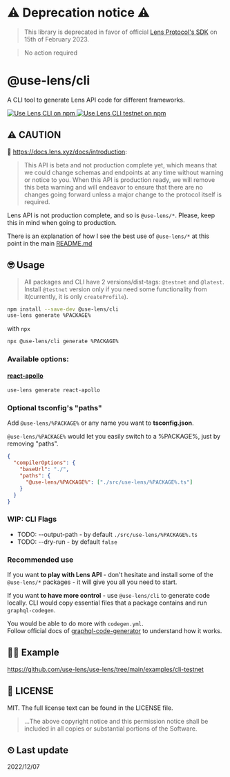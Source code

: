 # ⚠️ Deprecation notice ⚠️
> This library is deprecated in favor of official [Lens Protocol's SDK](https://github.com/lens-protocol/lens-sdk) on 15th of February 2023.

> No action required

# @use-lens/cli
A CLI tool to generate Lens API code for different frameworks.

<a href="https://www.npmjs.com/package/@use-lens/cli" target="_blank" rel="noopener noreferrer">
  <img src="https://img.shields.io/npm/v/@use-lens/cli/latest?color=limegreen&label=%40use-lens%2Fcli&logo=Use%20Lens%20CLI%20on%20npm" alt="Use Lens CLI on npm"/>
</a>
<a href="https://www.npmjs.com/package/@use-lens/cli" target="_blank" rel="noopener noreferrer">
  <img src="https://img.shields.io/npm/v/@use-lens/cli/testnet?color=yellow&label=%40use-lens%2Fcli&logo=Use%20Lens%20CLI%20testnet%20on%20npm" alt="Use Lens CLI testnet on npm"/>
</a>

## ⚠️ CAUTION
🌿 https://docs.lens.xyz/docs/introduction:
> This API is beta and not production complete yet, which means that we could change schemas and endpoints at any time without warning or notice to you. When this API is production ready, we will remove this beta warning and will endeavor to ensure that there are no changes going forward unless a major change to the protocol itself is required.

Lens API is not production complete, and so is `@use-lens/*`. Please, keep this in mind when going to production.

There is an explanation of how I see the best use of `@use-lens/*` at this point in the main [README.md](https://github.com/use-lens/use-lens#-usage)

## 🤓 Usage
> All packages and CLI have 2 versions/dist-tags: `@testnet` and `@latest`.
> Install `@testnet` version only if you need some functionality from it(currently, it is only `createProfile`).

```bash
npm install --save-dev @use-lens/cli
use-lens generate %PACKAGE%
```

with `npx`
```bash
npx @use-lens/cli generate %PACKAGE%
```

### Available options:

#### [react-apollo](https://github.com/use-lens/use-lens/tree/main/packages/react-apollo)

```bash
use-lens generate react-apollo
```


### Optional tsconfig's "paths"

Add `@use-lens/%PACKAGE%` or any name you want to **tsconfig.json**.

`@use-lens/%PACKAGE%` would let you easily switch to a %PACKAGE%, just by removing "paths".

```json lines
{
  "compilerOptions": {
    "baseUrl": "./",
    "paths": {
      "@use-lens/%PACKAGE%": ["./src/use-lens/%PACKAGE%.ts"]
    }
  }
}
```

### WIP: CLI Flags
- TODO: --output-path - by default `./src/use-lens/%PACKAGE%.ts`
- TODO: --dry-run - by default `false`

### Recommended use
If you want **to play with Lens API** - don't hesitate and install some of the `@use-lens/*` packages - it will give you all you need to start.

If you want **to have more control** - use `@use-lens/cli` to generate code locally. CLI would copy essential files that a package contains and run `graphql-codegen`.

You would be able to do more with `codegen.yml`.  
Follow official docs of [graphql-code-generator](https://github.com/dotansimha/graphql-code-generator) to understand how it works.

## 👨‍🏫 Example
https://github.com/use-lens/use-lens/tree/main/examples/cli-testnet

## 🔎 LICENSE

MIT. The full license text can be found in the LICENSE file.

> ...The above copyright notice and this permission notice shall be included in all
copies or substantial portions of the Software.

## ⏲ Last update
2022/12/07
